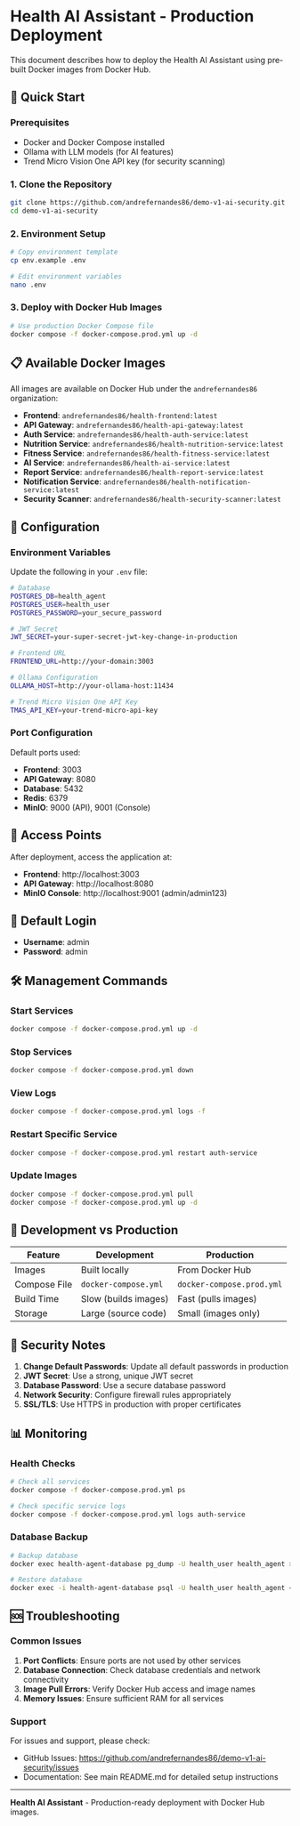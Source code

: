 # Health AI Assistant - Production Deployment

This document describes how to deploy the Health AI Assistant using pre-built Docker images from Docker Hub.

## 🚀 Quick Start

### Prerequisites
- Docker and Docker Compose installed
- Ollama with LLM models (for AI features)
- Trend Micro Vision One API key (for security scanning)

### 1. Clone the Repository
```bash
git clone https://github.com/andrefernandes86/demo-v1-ai-security.git
cd demo-v1-ai-security
```

### 2. Environment Setup
```bash
# Copy environment template
cp env.example .env

# Edit environment variables
nano .env
```

### 3. Deploy with Docker Hub Images
```bash
# Use production Docker Compose file
docker compose -f docker-compose.prod.yml up -d
```

## 📋 Available Docker Images

All images are available on Docker Hub under the `andrefernandes86` organization:

- **Frontend**: `andrefernandes86/health-frontend:latest`
- **API Gateway**: `andrefernandes86/health-api-gateway:latest`
- **Auth Service**: `andrefernandes86/health-auth-service:latest`
- **Nutrition Service**: `andrefernandes86/health-nutrition-service:latest`
- **Fitness Service**: `andrefernandes86/health-fitness-service:latest`
- **AI Service**: `andrefernandes86/health-ai-service:latest`
- **Report Service**: `andrefernandes86/health-report-service:latest`
- **Notification Service**: `andrefernandes86/health-notification-service:latest`
- **Security Scanner**: `andrefernandes86/health-security-scanner:latest`

## 🔧 Configuration

### Environment Variables
Update the following in your `.env` file:

```bash
# Database
POSTGRES_DB=health_agent
POSTGRES_USER=health_user
POSTGRES_PASSWORD=your_secure_password

# JWT Secret
JWT_SECRET=your-super-secret-jwt-key-change-in-production

# Frontend URL
FRONTEND_URL=http://your-domain:3003

# Ollama Configuration
OLLAMA_HOST=http://your-ollama-host:11434

# Trend Micro Vision One API Key
TMAS_API_KEY=your-trend-micro-api-key
```

### Port Configuration
Default ports used:
- **Frontend**: 3003
- **API Gateway**: 8080
- **Database**: 5432
- **Redis**: 6379
- **MinIO**: 9000 (API), 9001 (Console)

## 🎯 Access Points

After deployment, access the application at:
- **Frontend**: http://localhost:3003
- **API Gateway**: http://localhost:8080
- **MinIO Console**: http://localhost:9001 (admin/admin123)

## 🔐 Default Login
- **Username**: admin
- **Password**: admin

## 🛠️ Management Commands

### Start Services
```bash
docker compose -f docker-compose.prod.yml up -d
```

### Stop Services
```bash
docker compose -f docker-compose.prod.yml down
```

### View Logs
```bash
docker compose -f docker-compose.prod.yml logs -f
```

### Restart Specific Service
```bash
docker compose -f docker-compose.prod.yml restart auth-service
```

### Update Images
```bash
docker compose -f docker-compose.prod.yml pull
docker compose -f docker-compose.prod.yml up -d
```

## 🔄 Development vs Production

| Feature | Development | Production |
|---------|-------------|------------|
| Images | Built locally | From Docker Hub |
| Compose File | `docker-compose.yml` | `docker-compose.prod.yml` |
| Build Time | Slow (builds images) | Fast (pulls images) |
| Storage | Large (source code) | Small (images only) |

## 🚨 Security Notes

1. **Change Default Passwords**: Update all default passwords in production
2. **JWT Secret**: Use a strong, unique JWT secret
3. **Database Password**: Use a secure database password
4. **Network Security**: Configure firewall rules appropriately
5. **SSL/TLS**: Use HTTPS in production with proper certificates

## 📊 Monitoring

### Health Checks
```bash
# Check all services
docker compose -f docker-compose.prod.yml ps

# Check specific service logs
docker compose -f docker-compose.prod.yml logs auth-service
```

### Database Backup
```bash
# Backup database
docker exec health-agent-database pg_dump -U health_user health_agent > backup.sql

# Restore database
docker exec -i health-agent-database psql -U health_user health_agent < backup.sql
```

## 🆘 Troubleshooting

### Common Issues

1. **Port Conflicts**: Ensure ports are not used by other services
2. **Database Connection**: Check database credentials and network connectivity
3. **Image Pull Errors**: Verify Docker Hub access and image names
4. **Memory Issues**: Ensure sufficient RAM for all services

### Support
For issues and support, please check:
- GitHub Issues: https://github.com/andrefernandes86/demo-v1-ai-security/issues
- Documentation: See main README.md for detailed setup instructions

---

**Health AI Assistant** - Production-ready deployment with Docker Hub images.
